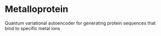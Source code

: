 # Metalloprotein
Quantum variational autoencoder for generating protein sequences that bind to specific metal ions
